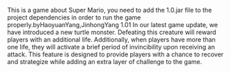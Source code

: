 This is a game about Super Mario, you need to add the 1.0.jar file to the project dependencies in order to run the game properly.byHaoyuanYang,JinhongYang
1.01
In our latest game update, we have introduced a new turtle monster. Defeating this creature will reward players with an additional life. Additionally, when players have more than one life, they will activate a brief period of invincibility upon receiving an attack. This feature is designed to provide players with a chance to recover and strategize while adding an extra layer of challenge to the game.

